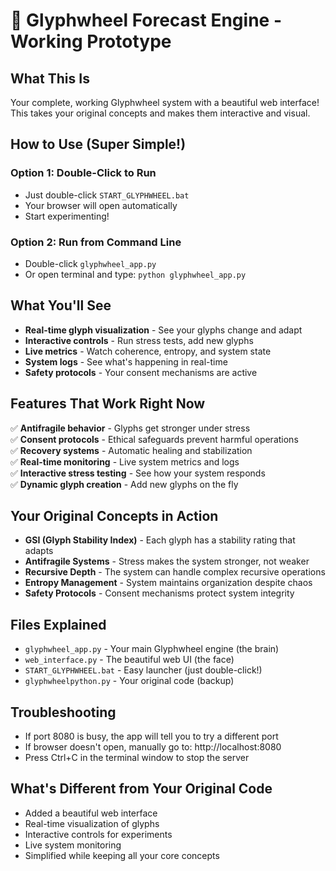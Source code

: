 # 🌟 Glyphwheel Forecast Engine - Working Prototype

## What This Is
Your complete, working Glyphwheel system with a beautiful web interface! This takes your original concepts and makes them interactive and visual.

## How to Use (Super Simple!)

### Option 1: Double-Click to Run
- Just double-click `START_GLYPHWHEEL.bat`
- Your browser will open automatically
- Start experimenting!

### Option 2: Run from Command Line
- Double-click `glyphwheel_app.py`
- Or open terminal and type: `python glyphwheel_app.py`

## What You'll See
- **Real-time glyph visualization** - See your glyphs change and adapt
- **Interactive controls** - Run stress tests, add new glyphs
- **Live metrics** - Watch coherence, entropy, and system state
- **System logs** - See what's happening in real-time
- **Safety protocols** - Your consent mechanisms are active

## Features That Work Right Now
✅ **Antifragile behavior** - Glyphs get stronger under stress  
✅ **Consent protocols** - Ethical safeguards prevent harmful operations  
✅ **Recovery systems** - Automatic healing and stabilization  
✅ **Real-time monitoring** - Live system metrics and logs  
✅ **Interactive stress testing** - See how your system responds  
✅ **Dynamic glyph creation** - Add new glyphs on the fly  

## Your Original Concepts in Action
- **GSI (Glyph Stability Index)** - Each glyph has a stability rating that adapts
- **Antifragile Systems** - Stress makes the system stronger, not weaker
- **Recursive Depth** - The system can handle complex recursive operations
- **Entropy Management** - System maintains organization despite chaos
- **Safety Protocols** - Consent mechanisms protect system integrity

## Files Explained
- `glyphwheel_app.py` - Your main Glyphwheel engine (the brain)
- `web_interface.py` - The beautiful web UI (the face)
- `START_GLYPHWHEEL.bat` - Easy launcher (just double-click!)
- `glyphwheelpython.py` - Your original code (backup)

## Troubleshooting
- If port 8080 is busy, the app will tell you to try a different port
- If browser doesn't open, manually go to: http://localhost:8080
- Press Ctrl+C in the terminal window to stop the server

## What's Different from Your Original Code
- Added a beautiful web interface
- Real-time visualization of glyphs
- Interactive controls for experiments
- Live system monitoring
- Simplified while keeping all your core concepts


